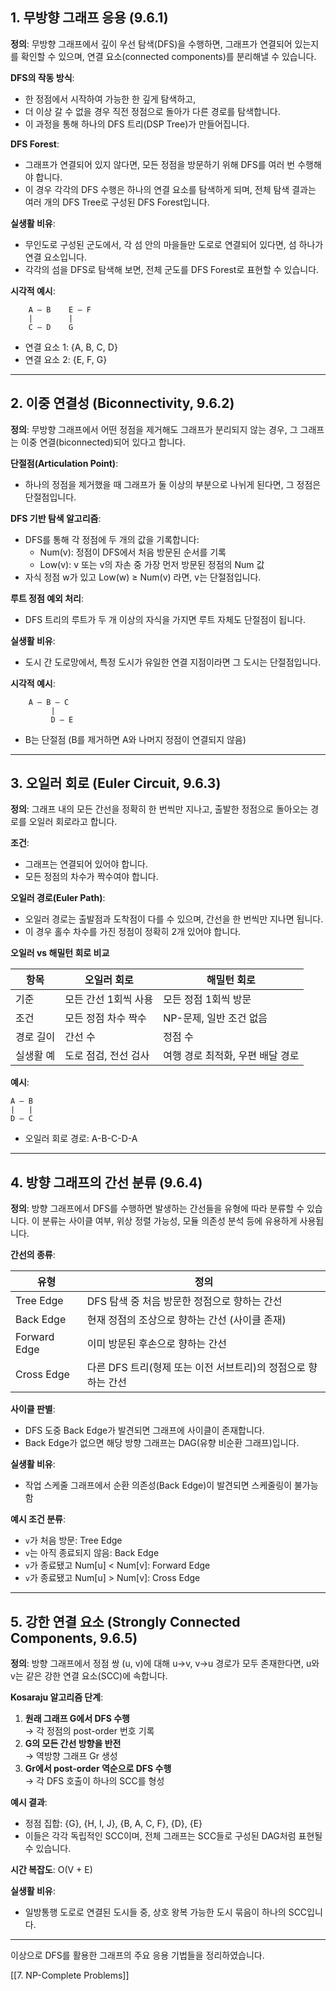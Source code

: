 

## 1. 무방향 그래프 응용 (9.6.1)

**정의**: 무방향 그래프에서 깊이 우선 탐색(DFS)을 수행하면, 그래프가 연결되어 있는지를 확인할 수 있으며, 연결 요소(connected components)를 분리해낼 수 있습니다.

**DFS의 작동 방식**:
- 한 정점에서 시작하여 가능한 한 깊게 탐색하고,
- 더 이상 갈 수 없을 경우 직전 정점으로 돌아가 다른 경로를 탐색합니다.
- 이 과정을 통해 하나의 DFS 트리(DSP Tree)가 만들어집니다.

**DFS Forest**:
- 그래프가 연결되어 있지 않다면, 모든 정점을 방문하기 위해 DFS를 여러 번 수행해야 합니다.
- 이 경우 각각의 DFS 수행은 하나의 연결 요소를 탐색하게 되며, 전체 탐색 결과는 여러 개의 DFS Tree로 구성된 DFS Forest입니다.

**실생활 비유**:
- 무인도로 구성된 군도에서, 각 섬 안의 마을들만 도로로 연결되어 있다면, 섬 하나가 연결 요소입니다.
- 각각의 섬을 DFS로 탐색해 보면, 전체 군도를 DFS Forest로 표현할 수 있습니다.

**시각적 예시**:
```
    A — B    E — F
    |        |
    C — D    G
```
- 연결 요소 1: {A, B, C, D}
- 연결 요소 2: {E, F, G}

---

## 2. 이중 연결성 (Biconnectivity, 9.6.2)

**정의**: 무방향 그래프에서 어떤 정점을 제거해도 그래프가 분리되지 않는 경우, 그 그래프는 이중 연결(biconnected)되어 있다고 합니다.

**단절점(Articulation Point)**:
- 하나의 정점을 제거했을 때 그래프가 둘 이상의 부분으로 나뉘게 된다면, 그 정점은 단절점입니다.

**DFS 기반 탐색 알고리즘**:
- DFS를 통해 각 정점에 두 개의 값을 기록합니다:
  - Num(v): 정점이 DFS에서 처음 방문된 순서를 기록
  - Low(v): v 또는 v의 자손 중 가장 먼저 방문된 정점의 Num 값
- 자식 정점 w가 있고 Low(w) ≥ Num(v) 라면, v는 단절점입니다.

**루트 정점 예외 처리**:
- DFS 트리의 루트가 두 개 이상의 자식을 가지면 루트 자체도 단절점이 됩니다.

**실생활 비유**:
- 도시 간 도로망에서, 특정 도시가 유일한 연결 지점이라면 그 도시는 단절점입니다.

**시각적 예시**:
```
    A — B — C
         |
         D — E
```
- B는 단절점 (B를 제거하면 A와 나머지 정점이 연결되지 않음)

---

## 3. 오일러 회로 (Euler Circuit, 9.6.3)

**정의**: 그래프 내의 모든 간선을 정확히 한 번씩만 지나고, 출발한 정점으로 돌아오는 경로를 오일러 회로라고 합니다.

**조건**:
- 그래프는 연결되어 있어야 합니다.
- 모든 정점의 차수가 짝수여야 합니다.

**오일러 경로(Euler Path)**:
- 오일러 경로는 출발점과 도착점이 다를 수 있으며, 간선을 한 번씩만 지나면 됩니다.
- 이 경우 홀수 차수를 가진 정점이 정확히 2개 있어야 합니다.

**오일러 vs 해밀턴 회로 비교**

| 항목 | 오일러 회로 | 해밀턴 회로 |
|------|--------------|----------------|
| 기준 | 모든 간선 1회씩 사용 | 모든 정점 1회씩 방문 |
| 조건 | 모든 정점 차수 짝수 | NP-문제, 일반 조건 없음 |
| 경로 길이 | 간선 수 | 정점 수 |
| 실생활 예 | 도로 점검, 전선 검사 | 여행 경로 최적화, 우편 배달 경로 |

**예시**:
```
A — B
|   |
D — C
```
- 오일러 회로 경로: A-B-C-D-A

---

## 4. 방향 그래프의 간선 분류 (9.6.4)

**정의**: 방향 그래프에서 DFS를 수행하면 발생하는 간선들을 유형에 따라 분류할 수 있습니다. 이 분류는 사이클 여부, 위상 정렬 가능성, 모듈 의존성 분석 등에 유용하게 사용됩니다.

**간선의 종류**:

| 유형 | 정의 |
|------|------|
| Tree Edge | DFS 탐색 중 처음 방문한 정점으로 향하는 간선 |
| Back Edge | 현재 정점의 조상으로 향하는 간선 (사이클 존재) |
| Forward Edge | 이미 방문된 후손으로 향하는 간선 |
| Cross Edge | 다른 DFS 트리(형제 또는 이전 서브트리)의 정점으로 향하는 간선 |

**사이클 판별**:
- DFS 도중 Back Edge가 발견되면 그래프에 사이클이 존재합니다.
- Back Edge가 없으면 해당 방향 그래프는 DAG(유향 비순환 그래프)입니다.

**실생활 비유**:
- 작업 스케줄 그래프에서 순환 의존성(Back Edge)이 발견되면 스케줄링이 불가능함

**예시 조건 분류**:

- `v`가 처음 방문: Tree Edge  
- `v`는 아직 종료되지 않음: Back Edge  
- `v`가 종료됐고 Num[u] < Num[v]: Forward Edge  
- `v`가 종료됐고 Num[u] > Num[v]: Cross Edge

---

## 5. 강한 연결 요소 (Strongly Connected Components, 9.6.5)

**정의**: 방향 그래프에서 정점 쌍 (u, v)에 대해 u→v, v→u 경로가 모두 존재한다면, u와 v는 같은 강한 연결 요소(SCC)에 속합니다.

**Kosaraju 알고리즘 단계**:

1. **원래 그래프 G에서 DFS 수행**  
   → 각 정점의 post-order 번호 기록
2. **G의 모든 간선 방향을 반전**  
   → 역방향 그래프 Gr 생성
3. **Gr에서 post-order 역순으로 DFS 수행**  
   → 각 DFS 호출이 하나의 SCC를 형성

**예시 결과**:
- 정점 집합: {G}, {H, I, J}, {B, A, C, F}, {D}, {E}
- 이들은 각각 독립적인 SCC이며, 전체 그래프는 SCC들로 구성된 DAG처럼 표현될 수 있습니다.

**시간 복잡도**: O(V + E)

**실생활 비유**:
- 일방통행 도로로 연결된 도시들 중, 상호 왕복 가능한 도시 묶음이 하나의 SCC입니다.

---

이상으로 DFS를 활용한 그래프의 주요 응용 기법들을 정리하였습니다.

[[7. NP-Complete Problems]]